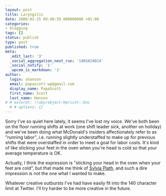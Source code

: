```yaml
---
layout: post
title: Laryngitis
date: 2008-02-25 09:48:59.000000000 +01:00
categories:
- blogging
tags: []
status: publish
type: post
published: true
meta:
  _edit_last: '3'
  _social_aggregation_next_run: '1401624014'
  _social_notify: '1'
  _wpcom_is_markdown: '1'
author:
  login: shanson
  email: papascott-wp@gmail.com
  display_name: PapaScott
  first_name: Scott
  last_name: Hanson
# # excerpt: !ruby/object:Hpricot::Doc
  # # options: {}
---
```

<p>Sorry I've so quiet here lately, it seems I've lost my voice. We've both been on the floor running shifts at work (one shift leader sick, another on holiday) and we've been doing what McDonald's insiders affectionately refer to as "running labor", i.e. running slightly understaffed to make up for previous shifts that were overstaffed in order to meet a goal for labor costs. It's kind of like sticking your feet in the oven when you're head is cold so that your average temperature is OK.</p>
<p>Actually, I think the expression is "sticking your head in the oven when your feet are cold", but that made me think of <a href="http://en.wikipedia.org/wiki/Sylvia_Plath#Death">Sylvia Plath</a>, and such a dire impression is not the one what I wanted to make.</p>
<p>Whatever creative outbursts I've had have easily fit into the 140 character limit at Twitter. I'll try harder to be more creative in the future.</p>
